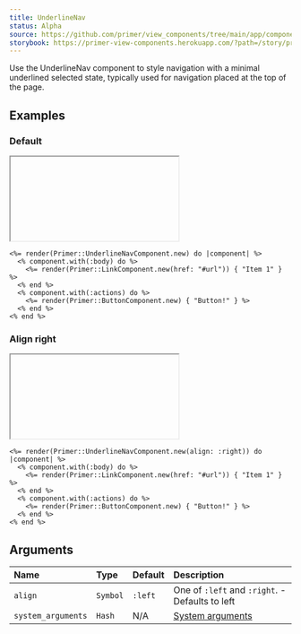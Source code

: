 ```yaml
---
title: UnderlineNav
status: Alpha
source: https://github.com/primer/view_components/tree/main/app/components/primer/underline_nav_component.rb
storybook: https://primer-view-components.herokuapp.com/?path=/story/primer-underline-nav-component
---
```


<!-- Warning: AUTO-GENERATED file, do not edit. Add code comments to your Ruby instead <3 -->

Use the UnderlineNav component to style navigation with a minimal
underlined selected state, typically used for navigation placed at the top
of the page.

## Examples

### Default

<iframe onLoad={(e) => e.target.style.height = e.target.contentWindow.document.body.scrollHeight + 34 + 'px'} style="width: 100%; border: 0px;" srcdoc="<html class='Box height-full p-3'><head><link href='https://unpkg.com/@primer/css/dist/primer.css' rel='stylesheet'></head><body><nav class='UnderlineNav '>  <ul class='UnderlineNav-body list-style-none '>        <a href='#url'>Item 1</a></ul>        <button type='button' class='btn '>Button!</button></nav></body></html>"></iframe>

```erb
<%= render(Primer::UnderlineNavComponent.new) do |component| %>
  <% component.with(:body) do %>
    <%= render(Primer::LinkComponent.new(href: "#url")) { "Item 1" } %>
  <% end %>
  <% component.with(:actions) do %>
    <%= render(Primer::ButtonComponent.new) { "Button!" } %>
  <% end %>
<% end %>
```

### Align right

<iframe onLoad={(e) => e.target.style.height = e.target.contentWindow.document.body.scrollHeight + 34 + 'px'} style="width: 100%; border: 0px;" srcdoc="<html class='Box height-full p-3'><head><link href='https://unpkg.com/@primer/css/dist/primer.css' rel='stylesheet'></head><body><nav class='UnderlineNav UnderlineNav--right '>        <button type='button' class='btn '>Button!</button>  <ul class='UnderlineNav-body list-style-none '>        <a href='#url'>Item 1</a></ul></nav></body></html>"></iframe>

```erb
<%= render(Primer::UnderlineNavComponent.new(align: :right)) do |component| %>
  <% component.with(:body) do %>
    <%= render(Primer::LinkComponent.new(href: "#url")) { "Item 1" } %>
  <% end %>
  <% component.with(:actions) do %>
    <%= render(Primer::ButtonComponent.new) { "Button!" } %>
  <% end %>
<% end %>
```

## Arguments

| Name | Type | Default | Description |
| :- | :- | :- | :- |
| `align` | `Symbol` | `:left` | One of `:left` and `:right`. - Defaults to left |
| `system_arguments` | `Hash` | N/A | [System arguments](/system-arguments) |
